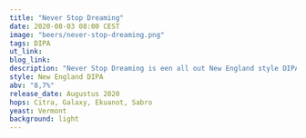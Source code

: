 ```yaml
---
title: "Never Stop Dreaming"
date: 2020-08-03 08:00 CEST
image: "beers/never-stop-dreaming.png"
tags: DIPA
ut_link:
blog_link:
description: "Never Stop Dreaming is een all out New England style DIPA met een blend van vier verschillende hops: Citra, Galaxy, Ekuanot en Sabro."
style: New England DIPA
abv: "8,7%"
release_date: Augustus 2020
hops: Citra, Galaxy, Ekuanot, Sabro
yeast: Vermont
background: light
---
```

